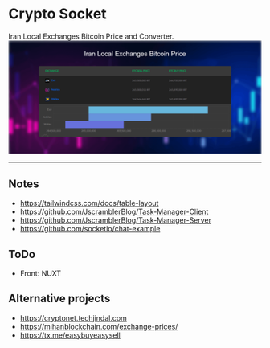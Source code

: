 # Crypto Socket
Iran Local Exchanges Bitcoin Price and Converter.
![Screen Capture](public/images/screencapture.png)

------------------

## Notes
- https://tailwindcss.com/docs/table-layout
- https://github.com/JscramblerBlog/Task-Manager-Client
- https://github.com/JscramblerBlog/Task-Manager-Server
- https://github.com/socketio/chat-example

## ToDo
- Front: NUXT

## Alternative projects
- https://cryptonet.techjindal.com
- https://mihanblockchain.com/exchange-prices/
- https://tx.me/easybuyeasysell
